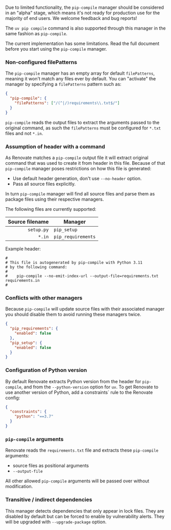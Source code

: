 Due to limited functionality, the `pip-compile` manager should be considered in an "alpha" stage, which means it's not ready for production use for the majority of end users.
We welcome feedback and bug reports!

The `uv pip compile` command is also supported through this manager in the same fashion as `pip-compile`.

The current implementation has some limitations.
Read the full document before you start using the `pip-compile` manager.

### Non-configured filePatterns

The `pip-compile` manager has an empty array for default `filePatterns`, meaning it won't match any files ever by default.
You can "activate" the manager by specifying a `filePatterns` pattern such as:

```json
{
  "pip-compile": {
    "filePatterns": ["/(^|/)requirements\\.txt$/"]
  }
}
```

`pip-compile` reads the output files to extract the arguments passed to the original command, as such the `filePatterns` must be configured for `*.txt` files and not `*.in`.

### Assumption of header with a command

As Renovate matches a `pip-compile` output file it will extract original command that was used to create it from header in this file.
Because of that `pip-compile` manager poses restrictions on how this file is generated:

- Use default header generation, don't use `--no-header` option.
- Pass all source files explicitly.

In turn `pip-compile` manager will find all source files and parse them as package files using their respective managers.

The following files are currently supported:

| Source filename | Manager            |
| --------------: | ------------------ |
|      `setup.py` | `pip_setup`        |
|          `*.in` | `pip_requirements` |

Example header:

```
#
# This file is autogenerated by pip-compile with Python 3.11
# by the following command:
#
#    pip-compile --no-emit-index-url --output-file=requirements.txt requirements.in
#
```

### Conflicts with other managers

Because `pip-compile` will update source files with their associated manager you should disable them to avoid running these managers twice.

```json
{
  "pip_requirements": {
    "enabled": false
  },
  "pip_setup": {
    "enabled": false
  }
}
```

### Configuration of Python version

By default Renovate extracts Python version from the header for `pip-compile`, and from the `--python-version` option for `uv`.
To get Renovate to use another version of Python, add a constraints` rule to the Renovate config:

```json
{
  "constraints": {
    "python": "==3.7"
  }
}
```

### `pip-compile` arguments

Renovate reads the `requirements.txt` file and extracts these `pip-compile` arguments:

- source files as positional arguments
- `--output-file`

All other allowed `pip-compile` arguments will be passed over without modification.

### Transitive / indirect dependencies

This manager detects dependencies that only appear in lock files.
They are disabled by default but can be forced to enable by vulnerability alerts.
They will be upgraded with `--upgrade-package` option.
